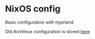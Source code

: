 # NixOS config

Basic configuration with hyprland.

Old Archlinux configuration is stored [here](https://github.com/vitalyavolyn/dotfiles/tree/09db27323806edfcf586b6c1d410bf4a77a8896f)
